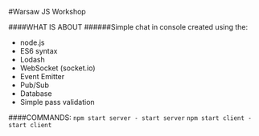 #Warsaw JS Workshop

####WHAT IS ABOUT
######Simple chat in console created using the:
- node.js
- ES6 syntax
- Lodash
- WebSocket (socket.io)
- Event Emitter
- Pub/Sub
- Database
- Simple pass validation

####COMMANDS:
`npm start server - start server`
`npm start client - start client`
